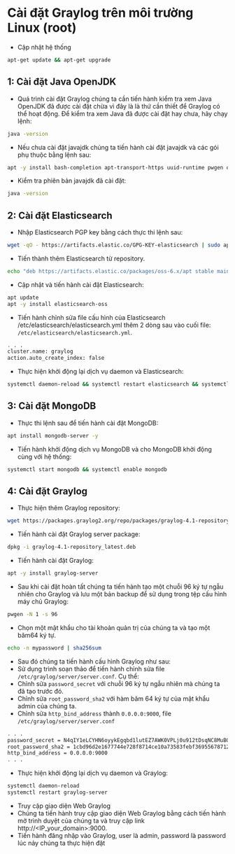 # Cài đặt Graylog trên môi trường Linux (root)
- Cập nhật hệ thống
```bash
apt-get update && apt-get upgrade
```

## 1: Cài đặt Java OpenJDK
- Quá trình cài đặt Graylog chúng ta cần tiến hành kiểm tra xem Java OpenJDK đã được cài đặt chừa vì đây là là thứ cần thiết để Graylog có thể hoạt động.
Để kiểm tra xem Java đã được cài đặt hay chưa, hãy chạy lệnh:
```bash
java -version
```
- Nếu chưa cài đặt javajdk chúng ta tiến hành cài đặt javajdk và các gói phụ thuộc bằng lệnh sau:
```bash
apt -y install bash-completion apt-transport-https uuid-runtime pwgen openjdk-11-jre-headless
```
- Kiểm tra phiên bản javajdk đã cài đặt:
```bash
java -version
```

## 2: Cài đặt Elasticsearch
- Nhập Elasticsearch PGP key bằng cách thực thi lệnh sau:
```bash
wget -qO - https://artifacts.elastic.co/GPG-KEY-elasticsearch | sudo apt-key add -
```
- Tiến thành thêm Elasticsearch từ repository.
```bash
echo "deb https://artifacts.elastic.co/packages/oss-6.x/apt stable main" | sudo tee -a /etc/apt/sources.list.d/elastic-6.x.list
```
- Cập nhật và tiến hành cài đặt Elasticsearch:
```bash
apt update
apt -y install elasticsearch-oss
```
- Tiến hành chỉnh sửa file cấu hình của Elasticsearch /etc/elasticsearch/elasticsearch.yml thêm 2 dòng sau vào cuối file:
`/etc/elasticsearch/elasticsearch.yml`.
```bash
. . .
cluster.name: graylog
action.auto_create_index: false
```
- Thực hiện khởi động lại dịch vụ daemon và Elasticsearch:
```bash
systemctl daemon-reload && systemctl restart elasticsearch && systemctl enable elasticsearch
```

## 3: Cài đặt MongoDB
- Thực thi lệnh sau để tiến hành cài đặt MongoDB:
```bash
apt install mongodb-server -y
```
- Tiến hành khởi động dịch vụ MongoDB và cho MongoDB khởi động cùng với hệ thống:
```bash
systemctl start mongodb && systemctl enable mongodb
```

## 4: Cài đặt Graylog
- Thực hiện thêm Graylog repository:
```bash
wget https://packages.graylog2.org/repo/packages/graylog-4.1-repository_latest.deb
```
- Tiến hành cài đặt Graylog server package:
```bash
dpkg -i graylog-4.1-repository_latest.deb
```
- Tiến hành cài đặt Graylog:
```bash
apt -y install graylog-server
```
- Sau khi cài đặt hoàn tất chúng ta tiến hành tạo một chuỗi 96 ký tự ngẫu nhiên cho Graylog và lưu một bản backup để sử dụng trong tệp cấu hình máy chủ Graylog:
```bash
pwgen -N 1 -s 96
```
- Chọn một mật khẩu cho tài khoản quản trị của chúng ta và tạo một băm64 ký tự.
```bash
echo -n mypassword | sha256sum
```
- Sau đó chúng ta tiến hành cấu hình Graylog như sau:
- Sử dụng trình soạn thảo để tiến hành chỉnh sửa file `/etc/graylog/server/server.conf`. Cụ thể:
- Chỉnh sửa `password_secret` với chuỗi 96 ký tự ngẫu nhiên mà chúng ta đã tạo trước đó.
- Chỉnh sửa `root_password_sha2` với hàm băm 64 ký tự của mật khẩu admin của chúng ta.
- Chỉnh sửa `http_bind_address` thành `0.0.0.0:9000`, file `/etc/graylog/server/server.conf`
```bash
. . .
password_secret = N4qIY1eLCYHN6oyykEgqbd1lutEZ7AWK0VPLj0u912tDsqNC8MuB0pJLTTWcm9GnOcNMDsYqokTtW6XbNAjgr
root_password_sha2 = 1cbd96d2e1677744e728f8714ce10a73583febf369556787120136
http_bind_address = 0.0.0.0:9000
. . .
```
- Thực hiện khởi động lại dịch vụ daemon và Graylog:
```bash
systemctl daemon-reload
systemctl restart graylog-server
```
- Truy cập giao diện Web Graylog
- Chúng ta tiến hành truy cập giao diện Web Graylog bằng cách tiến hành mở trình duyệt của chúng ta và truy cập link http://<IP_your_domain>:9000.
- Tiến hành đăng nhập vào Graylog, user là admin, password là password lúc nảy chúng ta thực hiện đặt
